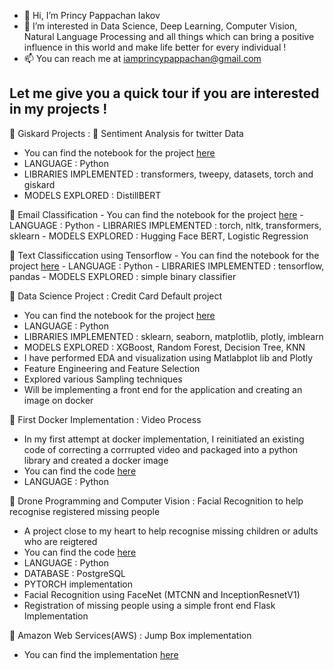 - 👋 Hi, I’m Princy Pappachan Iakov 
- 👀 I’m interested in Data Science, Deep Learning, Computer Vision, Natural Language Processing  and all things which can bring a positive influence in this world and make life better for every individual ! 
- 📫 You can reach me at iamprincypappachan@gmail.com

## Let me give you a quick tour if you are interested in my projects ! 
🌟 Giskard Projects : 
🌟 Sentiment Analysis for twitter Data
   - You can find the notebook for the project [here](https://github.com/Giskard-AI/giskard-examples/blob/main/Sentiment_Analysis_for_Twitter_Data.ipynb) 
   - LANGUAGE : Python
   - LIBRARIES IMPLEMENTED : transformers, tweepy, datasets, torch and giskard
   - MODELS EXPLORED : DistillBERT

🌟 Email Classification 
    - You can find the notebook for the project [here](https://github.com/Giskard-AI/giskard-examples/blob/main/Email%20Classification%20Model.ipynb) 
    - LANGUAGE : Python
    - LIBRARIES IMPLEMENTED : torch, nltk, transformers, sklearn
    - MODELS EXPLORED : Hugging Face BERT, Logistic Regression

🌟 Text Classificcation using Tensorflow
    - You can find the notebook for the project [here](https://github.com/Giskard-AI/giskard-examples/blob/main/Text_classification_Using_Tensorflow_Neural_Network.ipynb) 
    - LANGUAGE : Python
    - LIBRARIES IMPLEMENTED : tensorflow, pandas
    - MODELS EXPLORED : simple binary classifier
    
🌟 Data Science Project : Credit Card Default project 
  - You can find the notebook for the project [here](https://github.com/princyiakov/credit-card-default/blob/main/credit-card-default.ipynb) 
  - LANGUAGE : Python
  - LIBRARIES IMPLEMENTED : sklearn, seaborn, matplotlib, plotly, imblearn
  - MODELS EXPLORED : XGBoost, Random Forest, Decision Tree, KNN
  - I have performed EDA and visualization using Matlabplot lib and Plotly
  - Feature Engineering and Feature Selection
  - Explored various Sampling techniques 
  - Will be implementing a front end for the application and creating an image on docker 
  
🌟 First Docker Implementation : Video Process
  - In my first attempt at docker implementation, I reinitiated an existing code of correcting a corrrupted video and packaged into a python library and created a docker image
  - You can find the code [here](https://github.com/princyiakov/videoprocess)
  - LANGUAGE : Python


🌟 Drone Programming and Computer Vision : Facial Recognition to help recognise registered missing people
  - A project close to my heart to help recognise missing children or adults who are reigtered 
  - You can find the code [here](https://github.com/princyiakov/Drone_Face_Recognition)
  - LANGUAGE : Python
  - DATABASE : PostgreSQL
  - PYTORCH implementation
  - Facial Recognition using FaceNet (MTCNN and InceptionResnetV1)
  - Registration of missing people using a simple front end Flask Implementation

🌟 Amazon Web Services(AWS)  : Jump Box implementation
  - You can find the implementation [here](https://github.com/princyiakov/develop/tree/master/AWS/JumpBox) 
<!---
princyiakov/princyiakov is a ✨ special ✨ repository because its `README.md` (this file) appears on your GitHub profile.
You can click the Preview link to take a look at your changes.
--->
